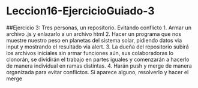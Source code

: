 # Leccion16-EjercicioGuiado-3
  ##Ejercicio 3: Tres personas, un repositorio. Evitando conflicto
    1. Armar un archivo .js y enlazarlo a un archivo html
    2. Hacer un programa que nos muestre nuestro peso en planetas
    del sistema solar, pidiendo datos via input y mostrando el resultado
    via alert.
    3. La dueña del repositorio subirá los archivos iniciales
    sin armar funciones aún, sus colaboradoras lo clonorán, se dividirán el
    trabajo en partes iguales y comenzarán a hacerlo de manera
    individual en ramas distintas.
    4. Harán push y merge de manera organizada para evitar 
    conflictos. Si aparece alguno, resolverlo y hacer el merge
